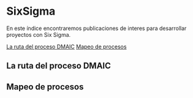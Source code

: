 # SixSigma
En este índice encontraremos publicaciones de interes para desarrollar proyectos con Six Sigma.

[La ruta del proceso DMAIC]()
[Mapeo de procesos]()

## La ruta del proceso DMAIC


## Mapeo de procesos
